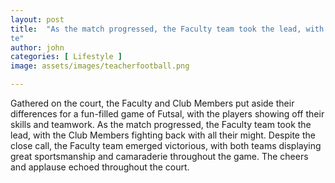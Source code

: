 ```yaml
---
layout: post
title:  "As the match progressed, the Faculty team took the lead, with the Club Members fighting back with all their might.
te"
author: john
categories: [ Lifestyle ]
image: assets/images/teacherfootball.png

---
```



Gathered on the court, the Faculty and Club Members put aside their differences for a fun-filled game of Futsal, with the players showing off their skills and teamwork. As the match progressed, the Faculty team took the lead, with the Club Members fighting back with all their might. Despite the close call, the Faculty team emerged victorious, with both teams displaying great sportsmanship and camaraderie throughout the game. The cheers and applause echoed throughout the court. 